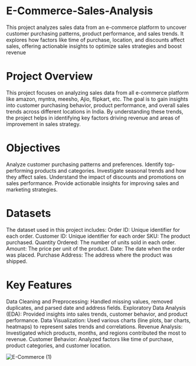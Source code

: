 # E-Commerce-Sales-Analysis
This project analyzes sales data from an e-commerce platform to uncover customer purchasing patterns, product performance, and sales trends. It explores how factors like time of purchase, location, and discounts affect sales, offering actionable insights to optimize sales strategies and boost revenue

# Project Overview
This project focuses on analyzing sales data from all e-commerce platform like amazon, myntra, meesho, Ajio, flipkart, etc. The goal is to gain insights into customer purchasing behavior, product performance, and overall sales trends across different locations in India. By understanding these trends, the project helps in identifying key factors driving revenue and areas of improvement in sales strategy.

# Objectives
Analyze customer purchasing patterns and preferences.
Identify top-performing products and categories.
Investigate seasonal trends and how they affect sales.
Understand the impact of discounts and promotions on sales performance.
Provide actionable insights for improving sales and marketing strategies.

# Datasets
The dataset used in this project includes:
Order ID: Unique identifier for each order.
Customer ID: Unique identifier for each order
SKU: The product purchased.
Quantity Ordered: The number of units sold in each order.
Amount: The price per unit of the product.
Date: The date when the order was placed.
Purchase Address: The address where the product was shipped.

# Key Features
Data Cleaning and Preprocessing: Handled missing values, removed duplicates, and parsed date and address fields.
Exploratory Data Analysis (EDA): Provided insights into sales trends, customer behavior, and product performance.
Data Visualization: Used various charts (line plots, bar charts, heatmaps) to represent sales trends and correlations.
Revenue Analysis: Investigated which products, months, and regions contributed the most to revenue.
Customer Behavior: Analyzed factors like time of purchase, product categories, and customer location.

![E-Commerce (1)](https://github.com/user-attachments/assets/a70b163a-5c04-4223-8230-84e11f8fcf47)
